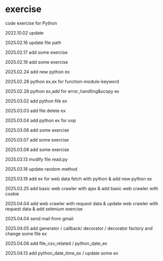 # exercise
code exercise for Python

2022.10.02 update

2025.02.16 update file path

2025.02.17 add some exercise 

2025.02.19 add some exercise

2025.02.24 add new python ex

2025.02.28 python ex,ex for function-module-keyword

2025.02.28 python ex,add for error_handling&scopy ex

2025.03.02 add python file ex

2025.03.03 add file delete ex

2025.03.04 add python ex for oop 

2025.03.06 add some exercise

2025.03.07 add some exercise

2025.03.08 add some exercise

2025.03.13 modify file read.py

2025.03.18 update random method

2025.03.19 add ex for web data fetch with python & add new python ex 

2025.03.25 add basic web crawler with ajax & add basic web crawler with cookie 

2025.04.04 add web crawler with request data & update web crawler with request data & add selenium exercise  

2025.04.04 send mail from gmail

2025.04.05 add generator / callback/ decorator / decorator factory and change some file ex

2025.04.06 add file_csv_related / python_date_ex

2025.04.13 add python_date_time_ex / update some ex